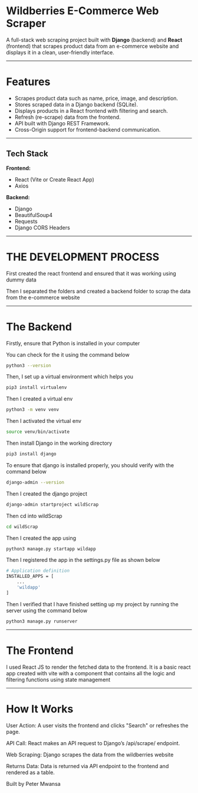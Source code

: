 #  Wildberries E-Commerce Web Scraper 

A full-stack web scraping project built with **Django** (backend) and **React** (frontend) that scrapes product data from an e-commerce website and displays it in a clean, user-friendly interface.

---

#  Features

- Scrapes product data such as name, price, image, and description.
- Stores scraped data in a Django backend (SQLite).
- Displays products in a React frontend with filtering and search.
- Refresh (re-scrape) data from the frontend.
- API built with Django REST Framework.
- Cross-Origin support for frontend-backend communication.

---

##  Tech Stack

**Frontend:**
- React (Vite or Create React App)
- Axios

**Backend:**
- Django
- BeautifulSoup4
- Requests
- Django CORS Headers

---



#  THE DEVELOPMENT PROCESS

First created the react frontend and ensured that it was working using dummy data

Then I separated the folders and created a backend folder to scrap the data from the e-commerce website

---



# The Backend

Firstly, ensure that Python is installed in your computer

You can check for the it using the command below

```bash
python3 --version
```


Then, I set up a virtual environment which helps you
```bash
pip3 install virtualenv
```

Then I created a virtual env
```bash 
python3 -m venv venv
```


Then I activated the virtual env
```bash 
source venv/bin/activate
```


Then install Django in the working directory
```bash 
pip3 install django
```


To ensure that django is installed properly, you should verify with the command below
```bash 
django-admin --version
```


Then I created the django project
```bash 
django-admin startproject wildScrap
```


Then cd into wildScrap 
```bash
cd wildScrap
```


Then I created the app using 
```bash
python3 manage.py startapp wildapp
```

Then I registered the app in the settings.py file as shown below
```bash 
# Application definition
INSTALLED_APPS = [
    ...
    'wildapp'
]
```

Then I verified that I have finished setting up my project by running the server using the command below
```bash
python3 manage.py runserver
```

---


# The Frontend

I used React JS to render the fetched data to the frontend.
It is a basic react app created with vite with a component that contains all the logic and filtering functions using state management 

---



#  How It Works

User Action: A user visits the frontend and clicks "Search" or refreshes the page.

API Call: React makes an API request to Django’s /api/scrape/ endpoint.

Web Scraping: Django scrapes the data from the wildberries website

Returns Data: Data is returned via API endpoint to the frontend and rendered as a table.










Built by Peter Mwansa

